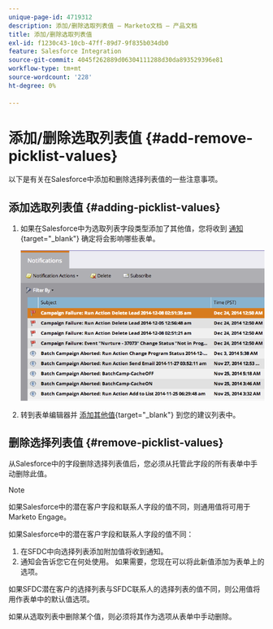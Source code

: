 ```yaml
---
unique-page-id: 4719312
description: 添加/删除选取列表值 — Marketo文档 — 产品文档
title: 添加/删除选取列表值
exl-id: f1230c43-10cb-47ff-89d7-9f835b034db0
feature: Salesforce Integration
source-git-commit: 4045f262889d06304111288d30da893529396e81
workflow-type: tm+mt
source-wordcount: '228'
ht-degree: 0%

---
```


# 添加/删除选取列表值 {#add-remove-picklist-values}

以下是有关在Salesforce中添加和删除选择列表值的一些注意事项。

## 添加选取列表值 {#adding-picklist-values}

1. 如果在Salesforce中为选取列表字段类型添加了其他值，您将收到 [通知](/help/marketo/product-docs/core-marketo-concepts/miscellaneous/understanding-notifications.md){target="_blank"} 确定将会影响哪些表单。

   ![](assets/image2015-1-21-14-3a4-3a7.png)

1. 转到表单编辑器并 [添加其他值](/help/marketo/product-docs/demand-generation/forms/form-actions/add-a-country-picklist-to-your-form.md){target="_blank"} 到您的建议列表中。

## 删除选择列表值 {#remove-picklist-values}

从Salesforce中的字段删除选择列表值后，您必须从托管此字段的所有表单中手动删除此值。

>[!NOTE]
>
>如果Salesforce中的潜在客户字段和联系人字段的值不同，则通用值将可用于Marketo Engage。

如果Salesforce中的潜在客户字段和联系人字段的值不同：

1. 在SFDC中向选择列表添加附加值将收到通知。
1. 通知会告诉您它在何处使用。 如果需要，您现在可以将此新值添加为表单上的选项。

如果SFDC潜在客户的选择列表与SFDC联系人的选择列表的值不同，则公用值将用作表单中的默认值选项。

如果从选取列表中删除某个值，则必须将其作为选项从表单中手动删除。
